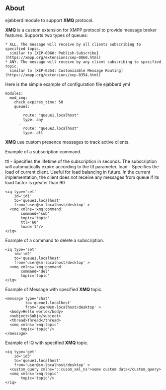 ## About

ejabberd module to support **XMQ** protocol.

**XMQ** is a custom extension for XMPP protocol to provide message broker features.
Supports two types of queues:

    * ALL. The message will receive by all clients subscribing to specified topic.
      similar to [XEP-0060: Publish-Subscribe](https://xmpp.org/extensions/xep-0060.html)
    * ANY. The message will receive by any client subscribing to specified topic.
      similar to [XEP-0354: Customizable Message Routing](https://xmpp.org/extensions/xep-0354.html) 

Here is the simple example of configuration file ejabberd.yml
```
modules:
  mod_xmq:
    check_expires_time: 50
    queues:
      - 
        route: "queue1.localhost"
        type: any
      - 
        route: "queue2.localhost"
        type: all
```

**XMQ** use custom presence messages to track active clients.

Example of a subscription command.

ttl - Specifies the lifetime of the subscription in seconds.
      The subscription will automatically expire according to the ttl parameter.
load - Specifies the load of current client. Useful for load balancing in future.
       In the current implementation, the client does not receive any messages from queue
       if its load factor is greater than 90
```
<iq type='set'
    id='id1'
    to='queue1.localhost'
    from='user@sm-localhost/desktop' >
  <xmq xmlns='xmq:command'
       command='sub'
       topic='topic'
       ttl='60'
       load='1'/>
</iq>
```


Example of a command to delete a subscription.
```
<iq type='set'
    id='id2'
    to='queue1.localhost'
    from='user@sm-localhost/desktop' >
  <xmq xmlns='xmq:command'
       command='del'
       topic='topic'
</iq>
```

Example of Message with specified **XMQ** topic.
```
<message type='chat'
         to='queue1.localhost'
         from='user@sm-localhost/desktop' >
  <body>Hello world</body>
  <subject>Subj</subject>
  <thread>Thread</thread>
  <xmq xmlns='xmq:topic'
       topic='topic'/>
</message>
```

Example of IQ with specified **XMQ** topic.
```
<iq type='get'
    id='id3'
    to='queue1.localhost'
    from='user@sm-localhost/desktop' >
  <custom_query xmlns='::cusom_xml_ns'>some custom data</custom_query>
  <xmq xmlns='xmq:topic'
       topic='topic'/>
</iq>
```
